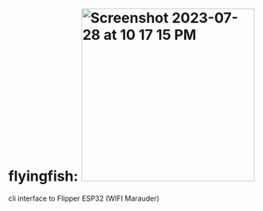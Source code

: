# flyingfish: <img width="347" alt="Screenshot 2023-07-28 at 10 17 15 PM" src="https://github.com/nmurilo/flyingfish/assets/22617810/2286e08c-40a3-42e9-b3d3-c38b947d1018">
cli interface to Flipper ESP32 (WIFI Marauder) 
